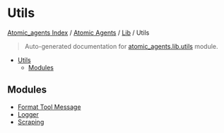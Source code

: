 # Utils

[Atomic_agents Index](../../../README.md#atomic_agents-index) / [Atomic Agents](../../index.md#atomic-agents) / [Lib](../index.md#lib) / Utils

> Auto-generated documentation for [atomic_agents.lib.utils](../../../../atomic_agents/lib/utils/__init__.py) module.

- [Utils](#utils)
  - [Modules](#modules)

## Modules

- [Format Tool Message](./format_tool_message.md)
- [Logger](./logger.md)
- [Scraping](scraping/index.md)